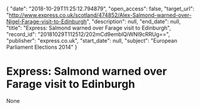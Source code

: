 {
  "date": "2018-10-29T11:25:12.794879", 
  "open_access": false, 
  "target_url": "http://www.express.co.uk/scotland/474852/Alex-Salmond-warned-over-Nigel-Farage-visit-to-Edinburgh", 
  "description": null, 
  "end_date": null, 
  "title": "Express: Salmond warned over Farage visit to Edinburgh", 
  "record_id": "20181029T112512/202mCd9emblQiWNI9cRRUg==", 
  "publisher": "express.co.uk", 
  "start_date": null, 
  "subject": "European Parliament Elections 2014"
}

# Express: Salmond warned over Farage visit to Edinburgh

None